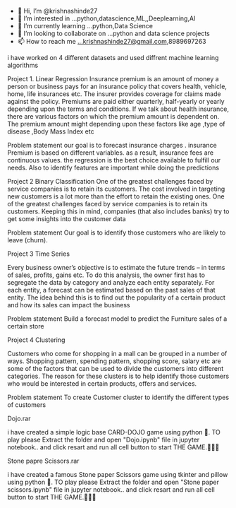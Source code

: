 - 👋 Hi, I’m @krishnashinde27
- 👀 I’m interested in ...python,datascience,ML,,Deeplearning,AI
- 🌱 I’m currently learning ...python,Data Science
- 💞️ I’m looking to collaborate on ...python and data science projects
- 📫 How to reach me ...krishnashinde27@gmail.com,8989697263

<!---
krishnashinde27/krishnashinde27 is a ✨ special ✨ repository because its `README.md` (this file) appears on your GitHub profile.
You can click the Preview link to take a look at your changes.
--->
i have worked on 4 different datasets and used diffrent machine learning algorithms 

Project 1. Linear Regression 
Insurance premium is an amount of money a person  or business pays for an insurance policy that covers health, vehicle, home, life insurances etc. The insurer provides coverage for claims made against the policy.  Premiums are paid either quarterly, half-yearly or yearly depending upon the terms and conditions. 
If we talk about health insurance, there are various factors on which the premium amount is dependent on. The premium amount might depending upon these factors like age ,type of disease ,Body Mass Index etc

Problem statement
our goal is to forecast  insurance  charges . insurance Premium is  based  on different  variables.  as a  result, insurance fees are continuous values. the regression is the best choice available to  fulfill our needs.
Also to identify features are important while doing the predictions 



Project 2 Binary Classification
One of the greatest challenges faced by service companies is to retain its customers. The cost involved in targeting new customers is a lot more than the effort to retain the existing ones. One of the greatest challenges faced by service companies is to retain its customers. Keeping this in mind, companies (that also includes banks) try to get some insights into the customer data

Problem statement
Our goal is to identify those customers who are likely to leave (churn). 





Project 3 Time Series

Every business owner’s objective is to estimate the future trends – in terms of sales, profits, gains etc. To do this analysis, the owner first has to segregate the data by category and analyze each entity separately. For each entity, a forecast can be estimated based on the past sales of that entity. The idea behind this is to find out the popularity of a certain product and how its sales can impact the business

Problem statement
Build a forecast model to predict the Furniture sales of a certain store



Project 4 Clustering

Customers who come for shopping in a mall can be grouped in a number of ways. Shopping pattern, spending pattern, shopping score, salary etc are some of the factors that can be used to divide the customers into different categories.
The reason for these clusters is to help identify those customers who would be interested in certain products, offers and services.

Problem statement
To create Customer cluster to identify the different types of customers 


Dojo.rar

i have created a simple logic base CARD-DOJO game using python 🐍. 
TO play please Extract the folder and open "Dojo.ipynb" file in jupyter notebook..
and click resart and run all cell button to start THE GAME.🙂👍🏻


Stone papre Scissors.rar

 i have created a famous Stone paper Scissors game using tkinter and pillow using python 🐍. 
  TO play please Extract the folder and open "Stone paper scissors.ipynb" file in jupyter notebook..
and click resart and run all cell button to start THE GAME.🙂👍🏻







